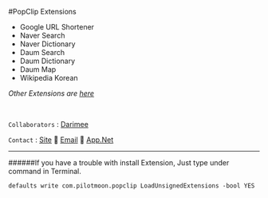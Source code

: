 #PopClip Extensions

- Google URL Shortener
- Naver Search
- Naver Dictionary
- Daum Search
- Daum Dictionary
- Daum Map
- Wikipedia Korean

  
*Other Extensions are*	[*here*](http://pilotmoon.com/popclip/extensions)

 

`Collaborators` : [Darimee](http://github.com/Darimee)

`Contact` : [Site](http://deuxdoom.net "http://deuxdoom.net")  [Email](deuxdoom@gmail.com "deuxdoom@gmail.com")  [App.Net](http://alpha.app.net/deuxdoom "http://alpha.app.net/deuxdoom")


    
***

######If you have a trouble with install Extension, Just type under command in Terminal.

	defaults write com.pilotmoon.popclip LoadUnsignedExtensions -bool YES




